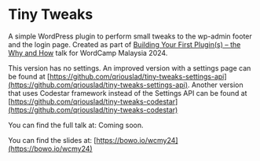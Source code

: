# Tiny Tweaks

A simple WordPress plugin to perform small tweaks to the wp-admin footer and the login page. Created as part of [Building Your First Plugin(s) – the Why and How](https://malaysia.wordcamp.org/2024/session/building-your-first-plugins-the-why-and-how/) talk for WordCamp Malaysia 2024. 

This version has no settings. An improved version with a settings page can be found at [https://github.com/qriouslad/tiny-tweaks-settings-api](https://github.com/qriouslad/tiny-tweaks-settings-api). Another version that uses Codestar framework instead of the Settings API can be found at [https://github.com/qriouslad/tiny-tweaks-codestar](https://github.com/qriouslad/tiny-tweaks-codestar)

You can find the full talk at: Coming soon.

You can find the slides at: [https://bowo.io/wcmy24](https://bowo.io/wcmy24)